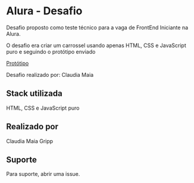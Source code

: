# Alura - Desafio

Desafio proposto como teste técnico para a vaga de FrontEnd Iniciante na Alura.

O desafio era criar um carrossel usando apenas HTML, CSS e JavaScript puro e seguindo o protótipo enviado

[Protótipo](https://www.figma.com/file/ulBnqmFORk0Z4ORkhnl7IV/%5BTESTE%5D-Listagem-Cursos?node-id=1%3A2)

Desafio realizado por: Claudia Maia

## Stack utilizada

HTML, CSS e JavaScript puro

## Realizado por

Claudia Maia Gripp

## Suporte

Para suporte, abrir uma issue.
